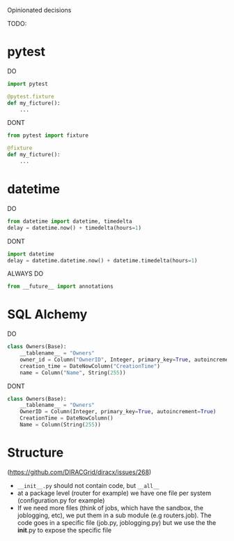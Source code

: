 Opinionated decisions

TODO:

# pytest

DO

```python
import pytest

@pytest.fixture
def my_ficture():
    ...
```

DONT

```python
from pytest import fixture

@fixture
def my_ficture():
    ...
```

# datetime

DO

```python
from datetime import datetime, timedelta
delay = datetime.now() + timedelta(hours=1)
```

DONT

```python
import datetime
delay = datetime.datetime.now() + datetime.timedelta(hours=1)
```


ALWAYS DO

```python
from __future__ import annotations
```

# SQL Alchemy

DO

```python
class Owners(Base):
    __tablename__ = "Owners"
    owner_id = Column("OwnerID", Integer, primary_key=True, autoincrement=True)
    creation_time = DateNowColumn("CreationTime")
    name = Column("Name", String(255))
```

DONT

```python
class Owners(Base):
    __tablename__ = "Owners"
    OwnerID = Column(Integer, primary_key=True, autoincrement=True)
    CreationTime = DateNowColumn()
    Name = Column(String(255))
```


# Structure

(https://github.com/DIRACGrid/diracx/issues/268)

* `__init__.py` should not contain code, but `__all__`
* at a package level (router for example) we have one file per system (configuration.py for example)
* If we need more files (think of jobs, which have the sandbox, the joblogging, etc), we put them in a sub module (e.g routers.job). The code goes in a specific file (job.py, joblogging.py) but we use the the __init__.py to expose the specific file
